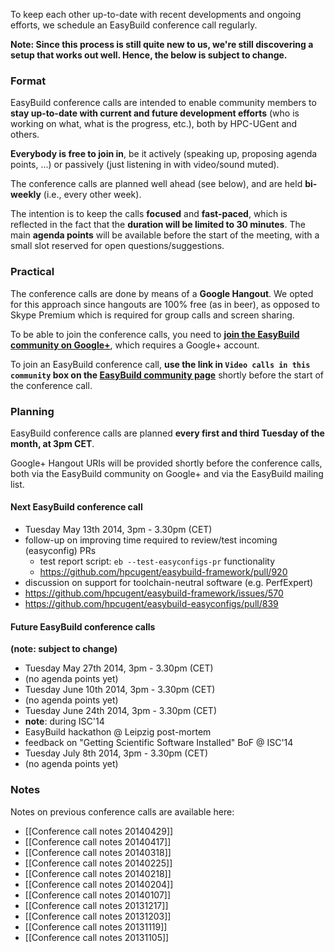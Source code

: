 To keep each other up-to-date with recent developments and ongoing efforts, we schedule an EasyBuild conference call regularly.

**Note: Since this process is still quite new to us, we're still discovering a setup that works out well. Hence, the below is subject to change.**

### Format

EasyBuild conference calls are intended to enable community members to **stay up-to-date with current and future development efforts** (who is working on what, what is the progress, etc.), both by HPC-UGent and others.

**Everybody is free to join in**, be it actively (speaking up, proposing agenda points, ...) or passively (just listening in with video/sound muted).

The conference calls are planned well ahead (see below), and are held **bi-weekly** (i.e., every other week).

The intention is to keep the calls **focused** and **fast-paced**, which is reflected in the fact that the **duration will be limited to 30 minutes**. The main **agenda points** will be available before the start of the meeting, with a small slot reserved for open questions/suggestions.

### Practical

The conference calls are done by means of a **Google Hangout**. We opted for this approach since hangouts are 100% free (as in beer), as opposed to Skype Premium which is required for group calls and screen sharing.

To be able to join the conference calls, you need to [**join the EasyBuild community on Google+**](https://plus.google.com/communities/103632287931200436158), which requires a Google+ account.

To join an EasyBuild conference call, **use the link in `Video calls in this community` box on the [EasyBuild community page](https://plus.google.com/communities/103632287931200436158)** shortly before the start of the conference call.

### Planning

EasyBuild conference calls are planned **every first and third Tuesday of the month, at 3pm CET**.

Google+ Hangout URIs will be provided shortly before the conference calls, both via the EasyBuild community on Google+ and via the EasyBuild mailing list.

#### Next EasyBuild conference call

 * Tuesday May 13th 2014, 3pm - 3.30pm (CET)
  * follow-up on improving time required to review/test incoming (easyconfig) PRs
     * test report script: `eb --test-easyconfigs-pr` functionality
      * https://github.com/hpcugent/easybuild-framework/pull/920
  * discussion on support for toolchain-neutral software (e.g. PerfExpert)
   * https://github.com/hpcugent/easybuild-framework/issues/570
   * https://github.com/hpcugent/easybuild-easyconfigs/pull/839

#### Future EasyBuild conference calls

**(note: subject to change)**

 * Tuesday May 27th 2014, 3pm - 3.30pm (CET)
  * (no agenda points yet)
 * Tuesday June 10th 2014, 3pm - 3.30pm (CET)
  * (no agenda points yet)
 * Tuesday June 24th 2014, 3pm - 3.30pm (CET)
  * **note**: during ISC'14
  * EasyBuild hackathon @ Leipzig post-mortem
  * feedback on "Getting Scientific Software Installed" BoF @ ISC'14
 * Tuesday July 8th 2014, 3pm - 3.30pm (CET)
  * (no agenda points yet)

### Notes

Notes on previous conference calls are available here:

 * [[Conference call notes 20140429]]
 * [[Conference call notes 20140417]]
 * [[Conference call notes 20140318]]
 * [[Conference call notes 20140225]]
 * [[Conference call notes 20140218]]
 * [[Conference call notes 20140204]]
 * [[Conference call notes 20140107]]
 * [[Conference call notes 20131217]]
 * [[Conference call notes 20131203]]
 * [[Conference call notes 20131119]]
 * [[Conference call notes 20131105]]